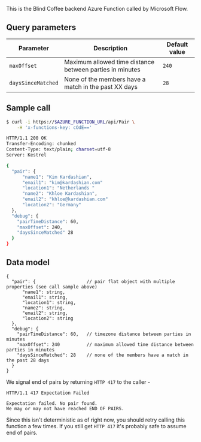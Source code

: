 This is the Blind Coffee backend Azure Function called by Microsoft Flow.

## Query parameters

| Parameter   | Description | Default value |
| ----------- | ----------- | ------------- |
| `maxOffset` | Maximum allowed time distance between parties in minutes | `240` |
| `daysSinceMatched` | None of the members have a match in the past XX days | `28` |

## Sample call

```bash
$ curl -i https://$AZURE_FUNCTION_URL/api/Pair \
    -H 'x-functions-key: cOdE=='

HTTP/1.1 200 OK
Transfer-Encoding: chunked
Content-Type: text/plain; charset=utf-8
Server: Kestrel

{
  "pair": {
      "name1": "Kim Kardashian",
      "email1": "kim@kardashian.com"
      "location1": "Netherlands "
      "name2": "Khloe Kardashian",
      "email2": "khloe@kardashian.com"
      "location2": "Germany"
  },
  "debug": {
    "pairTimeDistance": 60,
    "maxOffset": 240,
    "daysSinceMatched" 28
  }
}
```

## Data model

```
{
  "pair": {                   // pair flat object with multiple properties (see call sample above)
      "name1": string,
      "email1": string,
      "location1": string,
      "name2": string,
      "email2": string,
      "location2": string
  },
  "debug": {
    "pairTimeDistance": 60,   // timezone distance between parties in minutes
    "maxOffset": 240          // maximum allowed time distance between parties in minutes
    "daysSinceMatched": 28    // none of the members have a match in the past 28 days
  }
}
```

We signal end of pairs by returning `HTTP 417` to the caller -
```
HTTP/1.1 417 Expectation Failed

Expectation failed. No pair found.
We may or may not have reached END OF PAIRS.
```

Since this isn't deterministic as of right now, you should retry calling this function a few times.
If you still get `HTTP 417` it's probably safe to assume end of pairs.